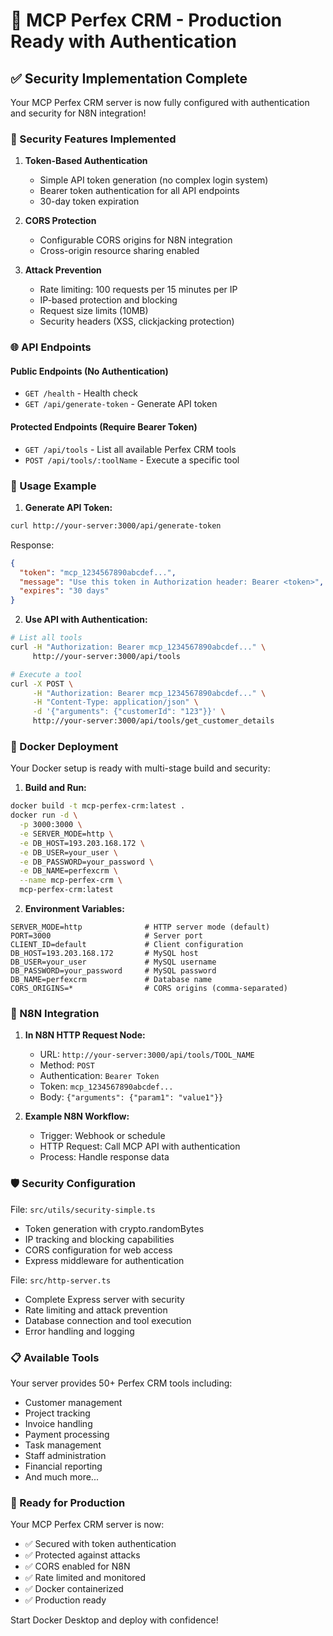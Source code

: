 # 🚀 MCP Perfex CRM - Production Ready with Authentication

## ✅ Security Implementation Complete

Your MCP Perfex CRM server is now fully configured with authentication and security for N8N integration!

### 🔐 Security Features Implemented

1. **Token-Based Authentication**
   - Simple API token generation (no complex login system)
   - Bearer token authentication for all API endpoints
   - 30-day token expiration

2. **CORS Protection**
   - Configurable CORS origins for N8N integration
   - Cross-origin resource sharing enabled

3. **Attack Prevention**
   - Rate limiting: 100 requests per 15 minutes per IP
   - IP-based protection and blocking
   - Request size limits (10MB)
   - Security headers (XSS, clickjacking protection)

### 🌐 API Endpoints

#### Public Endpoints (No Authentication)
- `GET /health` - Health check
- `GET /api/generate-token` - Generate API token

#### Protected Endpoints (Require Bearer Token)
- `GET /api/tools` - List all available Perfex CRM tools
- `POST /api/tools/:toolName` - Execute a specific tool

### 🔧 Usage Example

1. **Generate API Token:**
```bash
curl http://your-server:3000/api/generate-token
```

Response:
```json
{
  "token": "mcp_1234567890abcdef...",
  "message": "Use this token in Authorization header: Bearer <token>",
  "expires": "30 days"
}
```

2. **Use API with Authentication:**
```bash
# List all tools
curl -H "Authorization: Bearer mcp_1234567890abcdef..." \
     http://your-server:3000/api/tools

# Execute a tool
curl -X POST \
     -H "Authorization: Bearer mcp_1234567890abcdef..." \
     -H "Content-Type: application/json" \
     -d '{"arguments": {"customerId": "123"}}' \
     http://your-server:3000/api/tools/get_customer_details
```

### 🐳 Docker Deployment

Your Docker setup is ready with multi-stage build and security:

1. **Build and Run:**
```bash
docker build -t mcp-perfex-crm:latest .
docker run -d \
  -p 3000:3000 \
  -e SERVER_MODE=http \
  -e DB_HOST=193.203.168.172 \
  -e DB_USER=your_user \
  -e DB_PASSWORD=your_password \
  -e DB_NAME=perfexcrm \
  --name mcp-perfex-crm \
  mcp-perfex-crm:latest
```

2. **Environment Variables:**
```env
SERVER_MODE=http              # HTTP server mode (default)
PORT=3000                     # Server port
CLIENT_ID=default             # Client configuration
DB_HOST=193.203.168.172       # MySQL host
DB_USER=your_user             # MySQL username
DB_PASSWORD=your_password     # MySQL password
DB_NAME=perfexcrm             # Database name
CORS_ORIGINS=*                # CORS origins (comma-separated)
```

### 🔗 N8N Integration

1. **In N8N HTTP Request Node:**
   - URL: `http://your-server:3000/api/tools/TOOL_NAME`
   - Method: `POST`
   - Authentication: `Bearer Token`
   - Token: `mcp_1234567890abcdef...`
   - Body: `{"arguments": {"param1": "value1"}}`

2. **Example N8N Workflow:**
   - Trigger: Webhook or schedule
   - HTTP Request: Call MCP API with authentication
   - Process: Handle response data

### 🛡️ Security Configuration

File: `src/utils/security-simple.ts`
- Token generation with crypto.randomBytes
- IP tracking and blocking capabilities
- CORS configuration for web access
- Express middleware for authentication

File: `src/http-server.ts`
- Complete Express server with security
- Rate limiting and attack prevention
- Database connection and tool execution
- Error handling and logging

### 📋 Available Tools

Your server provides 50+ Perfex CRM tools including:
- Customer management
- Project tracking
- Invoice handling
- Payment processing
- Task management
- Staff administration
- Financial reporting
- And much more...

### 🚀 Ready for Production

Your MCP Perfex CRM server is now:
- ✅ Secured with token authentication
- ✅ Protected against attacks
- ✅ CORS enabled for N8N
- ✅ Rate limited and monitored
- ✅ Docker containerized
- ✅ Production ready

Start Docker Desktop and deploy with confidence!